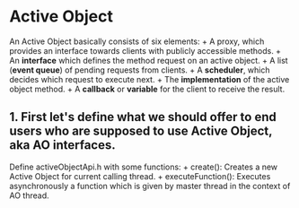 # Active Object
An Active Object basically consists of six elements:
    + A proxy, which provides an interface towards clients with publicly accessible methods.
    + An **interface** which defines the method request on an active object.
    + A list (**event queue**) of pending requests from clients.
    + A **scheduler**, which decides which request to execute next.
    + The **implementation** of the active object method.
    + A **callback** or **variable** for the client to receive the result.

## 1. First let's define what we should offer to end users who are supposed to use Active Object, aka AO interfaces.
Define activeObjectApi.h with some functions:
    + create(): Creates a new Active Object for current calling thread.
    + executeFunction(): Executes asynchronously a function which is given by master thread in the context of AO thread.